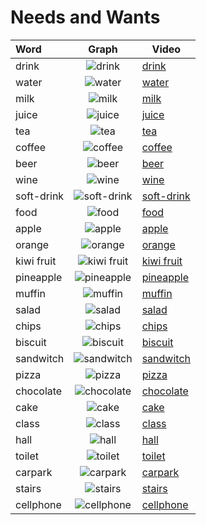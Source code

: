 # Needs and Wants


|Word|Graph|Video|
|:-----|:-----:|-----|
|drink|![drink](https://www.nzsl.nz/images/signs/400-400/4264/drink-4264-default.png)|[drink](https://nzsl-assets-proxy.herokuapp.com/dnzsl/freelex/assets/4264/drink.4264.main_glosses.mb.r480x360.mp4)|
|water|![water](https://www.nzsl.nz/images/signs/400-400/2146/water-2146-default.png)|[water](https://nzsl-assets-proxy.herokuapp.com/dnzsl/freelex/assets/2146/water.2146.main_glosses.mb.r480x360.mp4)|
|milk|![milk](https://www.nzsl.nz/images/signs/400-400/5659/milk-5659-default.png)|[milk](https://nzsl-assets-proxy.herokuapp.com/dnzsl/freelex/assets/5659/milk.5659.main_glosses.sp.r480x360.mp4)|
|juice|![juice](https://www.nzsl.nz/images/signs/400-400/4590/juice-4590-high_resolution.png) |[juice](https://nzsl-assets-proxy.herokuapp.com/dnzsl/freelex/assets/4590/juice.4590.main_glosses.sp.r480x360.mp4)|
|tea|![tea](https://www.nzsl.nz/images/signs/400-400/3089/cup-3089-high_resolution.png)|[tea](https://nzsl-assets-proxy.herokuapp.com/dnzsl/freelex/assets/3089/cup.3089.main_glosses.vs.r480x360.mp4)|
|coffee|![coffee](https://www.nzsl.nz/images/signs/400-400/3381/coffee-3381-default.png)|[coffee](https://nzsl-assets-proxy.herokuapp.com/dnzsl/freelex/assets/3381/coffee.3381.main_glosses.vs.r480x360.mp4)|
|beer|![beer](https://www.nzsl.nz/images/signs/400-400/3634/alcohol-3634-high_resolution.png)|[beer](https://nzsl-assets-proxy.herokuapp.com/dnzsl/freelex/assets/3634/beer.3634.main_glosses.sp.r480x360.mp4)|
|wine|![wine](https://www.nzsl.nz/images/signs/400-400/6017/wine-6017-high_resolution.png)|[wine](https://nzsl-assets-proxy.herokuapp.com/dnzsl/freelex/assets/6017/wine.6017.main_glosses.sp.r480x360.mp4)|
|soft-drink|![soft-drink](https://www.nzsl.nz/images/signs/400-400/4784/soft_drink-4784-default.png)|[soft-drink](https://nzsl-assets-proxy.herokuapp.com/dnzsl/freelex/assets/4784/soft_drink.4784.main_glosses.sp.r480x360.mp4)|
|food|![food](https://www.nzsl.nz/images/signs/400-400/4022/eat-4022-high_resolution.png)|[food](https://nzsl-assets-proxy.herokuapp.com/dnzsl/freelex/assets/4022/lunch.4022.main_glosses.vs.r480x360.mp4)|
|apple|![apple](https://www.nzsl.nz/images/signs/400-400/4199/fruit-4199-default.png)|[apple](https://nzsl-assets-proxy.herokuapp.com/dnzsl/freelex/assets/4199/fruit.4199.main_glosses.mb.r480x360.mp4)|
|orange|![orange](https://www.nzsl.nz/images/signs/400-400/6029/orange-6029-default.png)|[orange](https://nzsl-assets-proxy.herokuapp.com/dnzsl/freelex/assets/6029/orange.6029.main_glosses.mb.r480x360.mp4)|
|kiwi fruit|![kiwi fruit](https://www.nzsl.nz/images/signs/400-400/6422/kiwifruit-6422-high_resolution.png)|[kiwi fruit](https://nzsl-assets-proxy.herokuapp.com/dnzsl/freelex/assets/6422/kiwifruit.6422.main_glosses.dh.r480x360.mp4)|
|pineapple|![pineapple](https://www.nzsl.nz/images/signs/400-400/6448/pineapple-6448-default.png)|[pineapple](https://nzsl-assets-proxy.herokuapp.com/dnzsl/freelex/assets/6448/pineapple.6448.main_glosses.dh.r480x360.mp4)|
|muffin|![muffin](https://www.nzsl.nz/images/signs/400-400/1805/cake-1805-high_resolution.png)|[muffin](https://nzsl-assets-proxy.herokuapp.com/dnzsl/freelex/assets/1805/cake.1805.main_glosses.sp.r480x360.mp4)|
|salad|![salad](https://www.nzsl.nz/images/signs/400-400/1841/salad-1841-high_resolution.png)|[salad](https://nzsl-assets-proxy.herokuapp.com/dnzsl/freelex/assets/1841/salad.1841.main_glosses.vs.r480x360.mp4)|
|chips|![chips](https://www.nzsl.nz/images/signs/400-400/2776/chips-2776-high_resolution.png)|[chips](https://nzsl-assets-proxy.herokuapp.com/dnzsl/freelex/assets/2776/chips.2776.main_glosses.mb.r480x360.mp4)|
|biscuit|![biscuit](https://www.nzsl.nz/images/signs/400-400/3759/biscuit-3759-high_resolution.png)|[biscuit](https://nzsl-assets-proxy.herokuapp.com/dnzsl/freelex/assets/3759/biscuit.3759.main_glosses.jo.r480x360.mp4)|
|sandwitch|![sandwitch](https://www.nzsl.nz/images/signs/400-400/584/sandwich-584-default.png)|[sandwitch](https://nzsl-assets-proxy.herokuapp.com/dnzsl/freelex/assets/584/sandwich.584.main_glosses.sp.r480x360.mp4)|
|pizza|![pizza](https://www.nzsl.nz/images/signs/400-400/5395/pizza-5395-default.png)|[pizza](https://nzsl-assets-proxy.herokuapp.com/dnzsl/freelex/assets/5395/pizza.5395.main_glosses.mb.r480x360.mp4)|
|chocolate|![chocolate](https://www.nzsl.nz/images/signs/400-400/4432/chocolate-4432-default.png)|[chocolate](https://nzsl-assets-proxy.herokuapp.com/dnzsl/freelex/assets/4432/chocolate.4432.main_glosses.jo.r480x360.mp4)|
|cake|![cake](https://www.nzsl.nz/images/signs/400-400/1805/cake-1805-high_resolution.png)|[cake](https://nzsl-assets-proxy.herokuapp.com/dnzsl/freelex/assets/1805/cake.1805.main_glosses.sp.r480x360.mp4)|
|class|![class](https://www.nzsl.nz/images/signs/400-400/4249/class-4249-default.png)|[class](https://nzsl-assets-proxy.herokuapp.com/dnzsl/freelex/assets/4249/class.4249.main_glosses.mb.r480x360.mp4)|
|hall|![hall](https://www.nzsl.nz/images/signs/400-400/5903/hall-5903-high_resolution.png)|[hall](https://nzsl-assets-proxy.herokuapp.com/dnzsl/freelex/assets/5903/hall.5903.main_glosses.sp.r480x360.mp4)|
|toilet|![toilet](https://www.nzsl.nz/images/signs/400-400/5467/toilet-5467-high_resolution.png)|[toilet](https://nzsl-assets-proxy.herokuapp.com/dnzsl/freelex/assets/5467/toilet.5467.main_glosses.sp.r480x360.mp4)|
|carpark|![carpark](https://www.nzsl.nz/images/signs/400-400/603/park_car-603-high_resolution.png)|[carpark](https://nzsl-assets-proxy.herokuapp.com/dnzsl/freelex/assets/603/park.603.main_glosses.jo.r480x360.mp4)|
|stairs|![stairs](https://www.nzsl.nz/images/signs/400-400/5841/go_downstairs-5841-high_resolution.png)|[stairs](https://nzsl-assets-proxy.herokuapp.com/dnzsl/freelex/assets/5841/stairs.5841.main_glosses.mb.r480x360.mp4)|
|cellphone|![cellphone](https://www.nzsl.nz/images/signs/400-400/5581/mobile_phone-5581-high_resolution.png)|[cellphone](https://nzsl-assets-proxy.herokuapp.com/dnzsl/freelex/assets/5581/mobile_phone.5581.main_glosses.mb.r480x360.mp4)|
